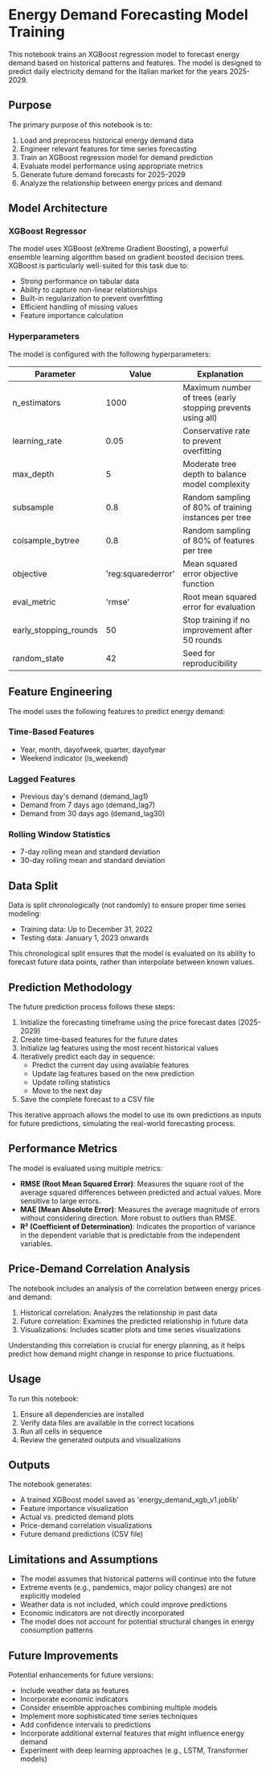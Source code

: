 # Energy Demand Forecasting Model Training

This notebook trains an XGBoost regression model to forecast energy demand based on historical patterns and features. The model is designed to predict daily electricity demand for the Italian market for the years 2025-2029.

## Purpose

The primary purpose of this notebook is to:
1. Load and preprocess historical energy demand data
2. Engineer relevant features for time series forecasting
3. Train an XGBoost regression model for demand prediction
4. Evaluate model performance using appropriate metrics
5. Generate future demand forecasts for 2025-2029
6. Analyze the relationship between energy prices and demand

## Model Architecture

### XGBoost Regressor

The model uses XGBoost (eXtreme Gradient Boosting), a powerful ensemble learning algorithm based on gradient boosted decision trees. XGBoost is particularly well-suited for this task due to:

- Strong performance on tabular data
- Ability to capture non-linear relationships
- Built-in regularization to prevent overfitting
- Efficient handling of missing values
- Feature importance calculation

### Hyperparameters

The model is configured with the following hyperparameters:

| Parameter | Value | Explanation |
|-----------|-------|-------------|
| n_estimators | 1000 | Maximum number of trees (early stopping prevents using all) |
| learning_rate | 0.05 | Conservative rate to prevent overfitting |
| max_depth | 5 | Moderate tree depth to balance model complexity |
| subsample | 0.8 | Random sampling of 80% of training instances per tree |
| colsample_bytree | 0.8 | Random sampling of 80% of features per tree |
| objective | 'reg:squarederror' | Mean squared error objective function |
| eval_metric | 'rmse' | Root mean squared error for evaluation |
| early_stopping_rounds | 50 | Stop training if no improvement after 50 rounds |
| random_state | 42 | Seed for reproducibility |

## Feature Engineering

The model uses the following features to predict energy demand:

### Time-Based Features
- Year, month, dayofweek, quarter, dayofyear
- Weekend indicator (is_weekend)

### Lagged Features
- Previous day's demand (demand_lag1)
- Demand from 7 days ago (demand_lag7)
- Demand from 30 days ago (demand_lag30)

### Rolling Window Statistics
- 7-day rolling mean and standard deviation
- 30-day rolling mean and standard deviation

## Data Split

Data is split chronologically (not randomly) to ensure proper time series modeling:
- Training data: Up to December 31, 2022
- Testing data: January 1, 2023 onwards

This chronological split ensures that the model is evaluated on its ability to forecast future data points, rather than interpolate between known values.

## Prediction Methodology

The future prediction process follows these steps:

1. Initialize the forecasting timeframe using the price forecast dates (2025-2029)
2. Create time-based features for the future dates
3. Initialize lag features using the most recent historical values
4. Iteratively predict each day in sequence:
   - Predict the current day using available features
   - Update lag features based on the new prediction
   - Update rolling statistics
   - Move to the next day
5. Save the complete forecast to a CSV file

This iterative approach allows the model to use its own predictions as inputs for future predictions, simulating the real-world forecasting process.

## Performance Metrics

The model is evaluated using multiple metrics:

- **RMSE (Root Mean Squared Error)**: Measures the square root of the average squared differences between predicted and actual values. More sensitive to large errors.
- **MAE (Mean Absolute Error)**: Measures the average magnitude of errors without considering direction. More robust to outliers than RMSE.
- **R² (Coefficient of Determination)**: Indicates the proportion of variance in the dependent variable that is predictable from the independent variables.

## Price-Demand Correlation Analysis

The notebook includes an analysis of the correlation between energy prices and demand:

1. Historical correlation: Analyzes the relationship in past data
2. Future correlation: Examines the predicted relationship in future data
3. Visualizations: Includes scatter plots and time series visualizations

Understanding this correlation is crucial for energy planning, as it helps predict how demand might change in response to price fluctuations.

## Usage

To run this notebook:

1. Ensure all dependencies are installed
2. Verify data files are available in the correct locations
3. Run all cells in sequence
4. Review the generated outputs and visualizations

## Outputs

The notebook generates:

- A trained XGBoost model saved as 'energy_demand_xgb_v1.joblib'
- Feature importance visualization
- Actual vs. predicted demand plots
- Price-demand correlation visualizations
- Future demand predictions (CSV file)

## Limitations and Assumptions

- The model assumes that historical patterns will continue into the future
- Extreme events (e.g., pandemics, major policy changes) are not explicitly modeled
- Weather data is not included, which could improve predictions
- Economic indicators are not directly incorporated
- The model does not account for potential structural changes in energy consumption patterns

## Future Improvements

Potential enhancements for future versions:

- Include weather data as features
- Incorporate economic indicators
- Consider ensemble approaches combining multiple models
- Implement more sophisticated time series techniques
- Add confidence intervals to predictions
- Incorporate additional external features that might influence energy demand
- Experiment with deep learning approaches (e.g., LSTM, Transformer models) 